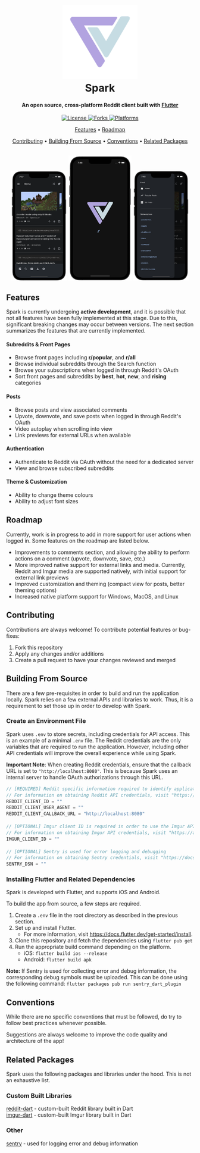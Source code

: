 <h1 align="center">
  <br>
    <img src="./assets/logo_transparent.png" alt="Markdownify" width="200">
  <br>
  Spark
  <br>
</h1>

<h4 align="center">
    An open source, cross-platform Reddit client built with <a href="https://flutter.dev/" target="_blank">Flutter</a>
</h4>

<p align="center">
  <a href="">
    <img src="https://img.shields.io/github/license/hjiangsu/spark" alt="License">
  </a>
    <a href="">
    <img src="https://img.shields.io/github/forks/hjiangsu/spark" alt="Forks">
  </a>
    <a href="">
    <img src="https://img.shields.io/badge/platform-ios%20%7C%20android-blueviolet" alt="Platforms">
  </a>
</p>

<p align="center">
  <a href="#features">Features</a> •
  <a href="#roadmap">Roadmap</a>
 
</p>

<p align="center">
   <a href="#contributing">Contributing</a> •
  <a href="#building-from-source">Building From Source</a> •
  <a href="#conventions">Conventions</a> •
  <a href="#related-packages">Related Packages</a>
</p>

<div align="center">
  <br>
    <img src="./docs/assets/screenshot_0.png" alt="Home Feed" width="150">
    <img src="./docs/assets/screenshot_1.png" alt="Spark" width="170">
    <img src="./docs/assets/screenshot_2.png" alt="Sidebar" width="150">
  <br>
</div>

## Features

Spark is currently undergoing **active development**, and it is possible that not all features have been fully implemented at this stage. Due to this, significant breaking changes may occur between versions. The next section summarizes the features that are currently implemented.

#### **Subreddits & Front Pages**

- Browse front pages including **r/popular**, and **r/all**
- Browse individual subreddits through the Search function
- Browse your subscriptions when logged in through Reddit's OAuth
- Sort front pages and subreddits by **best**, **hot**, **new**, and **rising** categories

#### **Posts**

- Browse posts and view associated comments
- Upvote, downvote, and save posts when logged in through Reddit's OAuth
- Video autoplay when scrolling into view
- Link previews for external URLs when available

#### **Authentication**

- Authenticate to Reddit via OAuth without the need for a dedicated server
- View and browse subscribed subreddits

#### **Theme & Customization**

- Ability to change theme colours
- Ability to adjust font sizes

## Roadmap

Currently, work is in progress to add in more support for user actions when logged in. Some features on the roadmap are listed below.

- Improvements to comments section, and allowing the ability to perform actions on a comment (upvote, downvote, save, etc.)
- More improved native support for external links and media. Currently, Reddit and Imgur media are supported natively, with initial support for external link previews
- Improved customization and theming (compact view for posts, better theming options)
- Increased native platform support for Windows, MacOS, and Linux

## Contributing

Contributions are always welcome! To contribute potential features or bug-fixes:

1. Fork this repository
2. Apply any changes and/or additions
3. Create a pull request to have your changes reviewed and merged

## Building From Source
There are a few pre-requisites in order to build and run the application locally. Spark relies on a few external APIs and libraries to work. Thus, it is a requirement to set those up in order to develop with Spark.

### Create an Environment File
Spark uses `.env` to store secrets, including credentials for API access. This is an example of a minimal `.env` file. The Reddit credentials are the only variables that are required to run the application. However, including other API credentials will improve the overall experience while using Spark.

**Important Note**: When creating Reddit credentials, ensure that the callback URL is set to `"http://localhost:8080"`. This is because Spark uses an internal server to handle OAuth authorizations through this URL.

```dart
// [REQUIRED] Reddit specific information required to identify application
// For information on obtaining Reddit API credentials, visit "https://github.com/reddit-archive/reddit/wiki/OAuth2"
REDDIT_CLIENT_ID = ""
REDDIT_CLIENT_USER_AGENT = ""
REDDIT_CLIENT_CALLBACK_URL = "http://localhost:8080"

// [OPTIONAL] Imgur client ID is required in order to use the Imgur API
// For information on obtaining Imgur API credentials, visit "https://api.imgur.com/oauth2/addclient"
IMGUR_CLIENT_ID = ""

// [OPTIONAL] Sentry is used for error logging and debugging
// For information on obtaining Sentry credentials, visit "https://docs.sentry.io/platforms/flutter/#configure"
SENTRY_DSN = ""
```

### Installing Flutter and Related Dependencies
Spark is developed with Flutter, and supports iOS and Android.

To build the app from source, a few steps are required.
1. Create a `.env` file in the root directory as described in the previous section.
3. Set up and install Flutter.
    - For more information, visit https://docs.flutter.dev/get-started/install.
4. Clone this repository and fetch the dependencies using `flutter pub get`
5. Run the appropriate build command depending on the platform.
   - iOS: `flutter build ios --release`
   - Android: `flutter build apk`

**Note:** If Sentry is used for collecting error and debug information, the corresponding debug symbols must be uploaded. This can be done using the following command: ```flutter packages pub run sentry_dart_plugin```

## Conventions

While there are no specific conventions that must be followed, do try to follow best practices whenever possible.

Suggestions are always welcome to improve the code quality and architecture of the app!

## Related Packages
Spark uses the following packages and libraries under the hood. This is not an exhaustive list.

### Custom Built Libraries
[reddit-dart](https://github.com/hjiangsu/reddit-dart) - custom-built Reddit library built in Dart  
[imgur-dart](https://github.com/hjiangsu/imgur-dart) - custom-built Imgur library built in Dart

### Other
[sentry](https://pub.dev/packages/sentry) - used for logging error and debug information
